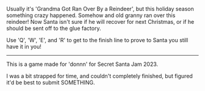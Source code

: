 Usually it's 'Grandma Got Ran Over By a Reindeer', but this holiday season something crazy happened.
Somehow and old granny ran over this reindeer!  Now Santa isn't sure if he will recover for next Christmas, or if he should be sent off to the glue factory.

Use 'Q', 'W', 'E', and 'R' to get to the finish line to prove to Santa you still have it in you!

---

This is a game made for 'donnn' for Secret Santa Jam 2023.

I was a bit strapped for time, and couldn't completely finished, but figured it'd be best to submit SOMETHING.


